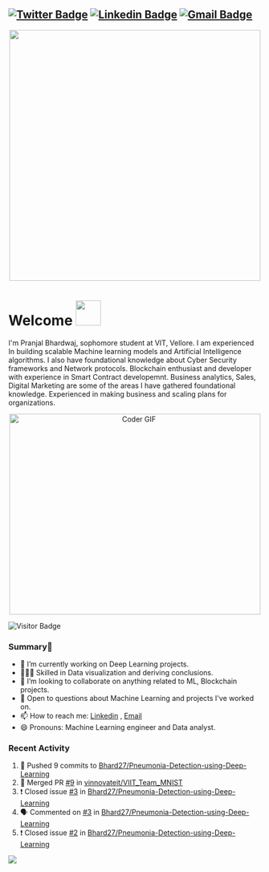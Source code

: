 [![Twitter Badge](https://img.shields.io/badge/-@AwkPranjal-1ca0f1?style=flat-square&labelColor=1ca0f1&logo=twitter&logoColor=white&link=https://twitter.com/PranjalBhard)](https://twitter.com/AwkPranjal) [![Linkedin Badge](https://img.shields.io/badge/-pranjalbhardwaj-blue?style=flat-square&logo=Linkedin&logoColor=white&link=https://www.linkedin.com/in/pranjal-bhardwaj-a85263188/)](https://www.linkedin.com/in/pranjal-bhardwaj-a85263188/)
[![Gmail Badge](https://img.shields.io/badge/-pranjal27bhardwaj@gmail.com-c14438?style=flat-square&logo=Gmail&logoColor=white&link=mailto:pranjal27bhardwaj@gmail.com)](mailto:pranjal27bhardwaj@gmail.com)
---
<p  align="center"><img height="500" src = "https://github.com/Bhard27/Bhard27/blob/master/mee.gif"></p>

# Welcome <img src="https://media.giphy.com/media/mGcNjsfWAjY5AEZNw6/giphy.gif" width="50">
I'm Pranjal Bhardwaj, sophomore student at VIT, Vellore. I am experienced In building scalable Machine learning models and Artificial Intelligence algorithms. I also have foundational knowledge about Cyber Security frameworks and Network protocols. Blockchain enthusiast and developer with experience in Smart Contract developemnt. Business analytics, Sales, Digital Marketing are some of the areas I have gathered foundational knowledge. Experienced in making business and scaling plans for organizations.

<p  align="center"><img src="https://media.giphy.com/media/SWoSkN6DxTszqIKEqv/giphy.gif" alt="Coder GIF" width="500" height="400">

![Visitor Badge](https://visitor-badge.laobi.icu/badge?page_id=Bhard27.Bhard27)

### Summary👋
- 🔭 I’m currently working on Deep Learning projects.
- 👨🏼‍💻 Skilled in Data visualization and deriving conclusions.
- 👯 I’m looking to collaborate on anything related to ML, Blockchain projects.
- 💬 Open to questions about Machine Learning and projects I've worked on.
- 📫 How to reach me: [Linkedin](https://www.linkedin.com/in/pranjal-bhardwaj-a85263188/) , [Email](mailto:pranjal27bhardwaj@gmail.com)
- 😄 Pronouns: Machine Learning engineer and Data analyst.
### Recent Activity
<!--START_SECTION:activity-->
1. 🚀 Pushed 9 commits to [Bhard27/Pneumonia-Detection-using-Deep-Learning](https://github.com/Bhard27/Pneumonia-Detection-using-Deep-Learning)
2. 🎉 Merged PR [#9](https://github.com/vinnovateit/VIIT_Team_MNIST/pull/9) in [vinnovateit/VIIT_Team_MNIST](https://github.com/vinnovateit/VIIT_Team_MNIST)
3. ❗️ Closed issue [#3](https://github.com/Bhard27/Pneumonia-Detection-using-Deep-Learning/issues/3) in [Bhard27/Pneumonia-Detection-using-Deep-Learning](https://github.com/Bhard27/Pneumonia-Detection-using-Deep-Learning)
4. 🗣 Commented on [#3](https://github.com/Bhard27/Pneumonia-Detection-using-Deep-Learning/issues/3) in [Bhard27/Pneumonia-Detection-using-Deep-Learning](https://github.com/Bhard27/Pneumonia-Detection-using-Deep-Learning)
5. ❗️ Closed issue [#2](https://github.com/Bhard27/Pneumonia-Detection-using-Deep-Learning/issues/2) in [Bhard27/Pneumonia-Detection-using-Deep-Learning](https://github.com/Bhard27/Pneumonia-Detection-using-Deep-Learning)
<!--END_SECTION:activity-->

![](https://github-profile-trophy.vercel.app/?username=Bhard27)

